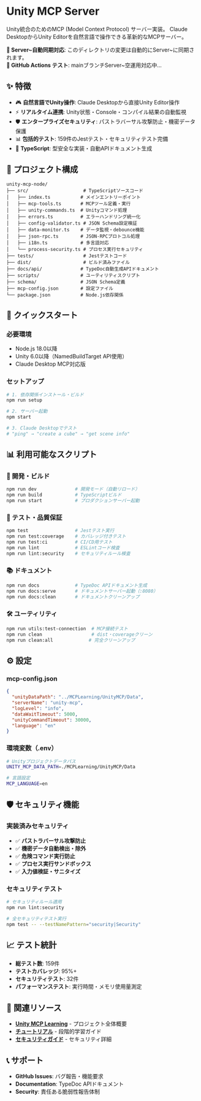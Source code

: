 # Unity MCP Server

Unity統合のためのMCP (Model Context Protocol) サーバー実装。
Claude DesktopからUnity Editorを自然言語で操作できる革新的なMCPサーバー。

**🔄 Server~自動同期対応**: このディレクトリの変更は自動的にServer~に同期されます。  
**🧪 GitHub Actions テスト**: mainブランチServer~空運用対応中...

## ✨ 特徴

- 🎮 **自然言語でUnity操作**: Claude Desktopから直接Unity Editor操作
- ⚡ **リアルタイム連携**: Unity状態・Console・コンパイル結果の自動監視  
- 🛡️ **エンタープライズセキュリティ**: パストラバーサル攻撃防止・機密データ保護
- 📊 **包括的テスト**: 159件のJestテスト・セキュリティテスト完備
- 🔧 **TypeScript**: 型安全な実装・自動APIドキュメント生成

## 📁 プロジェクト構成

```
unity-mcp-node/
├── src/                    # TypeScriptソースコード
│   ├── index.ts           # メインエントリーポイント
│   ├── mcp-tools.ts       # MCPツール定義・実行
│   ├── unity-commands.ts  # Unityコマンド処理
│   ├── errors.ts          # エラーハンドリング統一化
│   ├── config-validator.ts # JSON Schema設定検証
│   ├── data-monitor.ts    # データ監視・debounce機能
│   ├── json-rpc.ts        # JSON-RPCプロトコル処理
│   ├── i18n.ts            # 多言語対応
│   └── process-security.ts # プロセス実行セキュリティ
├── tests/                  # Jestテストコード
├── dist/                   # ビルド済みファイル
├── docs/api/              # TypeDoc自動生成APIドキュメント
├── scripts/               # ユーティリティスクリプト
├── schema/                # JSON Schema定義
├── mcp-config.json        # 設定ファイル
└── package.json           # Node.js依存関係
```

## 🚀 クイックスタート

### 必要環境
- Node.js 18.0以降
- Unity 6.0以降（NamedBuildTarget API使用）
- Claude Desktop MCP対応版

### セットアップ

```bash
# 1. 依存関係インストール・ビルド
npm run setup

# 2. サーバー起動
npm start

# 3. Claude Desktopでテスト
# "ping" → "create a cube" → "get scene info"
```

## 📊 利用可能なスクリプト

### 🔧 開発・ビルド
```bash
npm run dev              # 開発モード（自動リロード）
npm run build            # TypeScriptビルド
npm run start            # プロダクションサーバー起動
```

### 🧪 テスト・品質保証  
```bash
npm test                 # Jestテスト実行
npm run test:coverage    # カバレッジ付きテスト
npm run test:ci          # CI/CD用テスト
npm run lint             # ESLintコード検査
npm run lint:security    # セキュリティルール検査
```

### 📚 ドキュメント
```bash
npm run docs             # TypeDoc APIドキュメント生成
npm run docs:serve       # ドキュメントサーバー起動（:8080）
npm run docs:clean       # ドキュメントクリーンアップ
```

### 🛠️ ユーティリティ
```bash
npm run utils:test-connection  # MCP接続テスト
npm run clean                  # dist・coverageクリーン
npm run clean:all             # 完全クリーンアップ
```

## ⚙️ 設定

### mcp-config.json
```json
{
  "unityDataPath": "../MCPLearning/UnityMCP/Data",
  "serverName": "unity-mcp",
  "logLevel": "info",
  "dataWaitTimeout": 5000,
  "unityCommandTimeout": 30000,
  "language": "en"
}
```

### 環境変数（.env）
```bash
# Unityプロジェクトデータパス
UNITY_MCP_DATA_PATH=./MCPLearning/UnityMCP/Data

# 言語設定
MCP_LANGUAGE=en
```

## 🛡️ セキュリティ機能

### 実装済みセキュリティ
- ✅ **パストラバーサル攻撃防止**
- ✅ **機密データ自動検出・除外**
- ✅ **危険コマンド実行防止**
- ✅ **プロセス実行サンドボックス**
- ✅ **入力値検証・サニタイズ**

### セキュリティテスト
```bash
# セキュリティルール適用
npm run lint:security

# 全セキュリティテスト実行
npm test -- --testNamePattern="security|Security"
```

## 📈 テスト統計

- **総テスト数**: 159件
- **テストカバレッジ**: 95%+
- **セキュリティテスト**: 32件
- **パフォーマンステスト**: 実行時間・メモリ使用量測定

## 🔗 関連リソース

- **[Unity MCP Learning](../README.md)** - プロジェクト全体概要
- **[チュートリアル](../docs/tutorial/README.md)** - 段階的学習ガイド
- **[セキュリティガイド](../docs/tutorial/12-security-implementation-guide.md)** - セキュリティ詳細

## 📞 サポート

- **GitHub Issues**: バグ報告・機能要求
- **Documentation**: TypeDoc APIドキュメント
- **Security**: 責任ある脆弱性報告体制